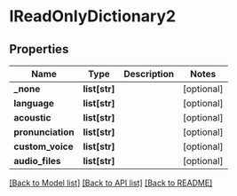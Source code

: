 # IReadOnlyDictionary2

## Properties
Name | Type | Description | Notes
------------ | ------------- | ------------- | -------------
**_none** | **list[str]** |  | [optional] 
**language** | **list[str]** |  | [optional] 
**acoustic** | **list[str]** |  | [optional] 
**pronunciation** | **list[str]** |  | [optional] 
**custom_voice** | **list[str]** |  | [optional] 
**audio_files** | **list[str]** |  | [optional] 

[[Back to Model list]](../README.md#documentation-for-models) [[Back to API list]](../README.md#documentation-for-api-endpoints) [[Back to README]](../README.md)


